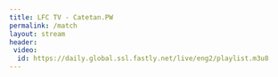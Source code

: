 ```yaml
---
title: LFC TV - Catetan.PW
permalink: /match
layout: stream
header:
 video:
  id: https://daily.global.ssl.fastly.net/live/eng2/playlist.m3u8
---
```

